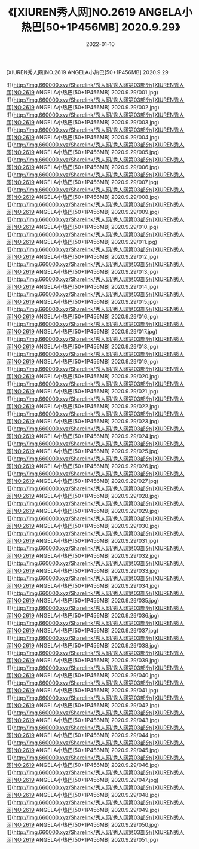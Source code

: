 ﻿---
layout: post
title:  《[XIUREN秀人网]NO.2619 ANGELA小热巴[50+1P456MB] 2020.9.29》
date:   2022-01-10
img: http://img.660000.xyz/Sharelink/秀人网/秀人网第03部分/[XIUREN秀人网]NO.2619 ANGELA小热巴[50+1P456MB] 2020.9.29/000.jpg
categories: [美女, 清纯, 唯美]
---

[XIUREN秀人网]NO.2619 ANGELA小热巴[50+1P456MB] 2020.9.29

 ![](http://img.660000.xyz/Sharelink/秀人网/秀人网第03部分/[XIUREN秀人网]NO.2619 ANGELA小热巴[50+1P456MB] 2020.9.29/001.jpg) <br>![](http://img.660000.xyz/Sharelink/秀人网/秀人网第03部分/[XIUREN秀人网]NO.2619 ANGELA小热巴[50+1P456MB] 2020.9.29/002.jpg) <br>![](http://img.660000.xyz/Sharelink/秀人网/秀人网第03部分/[XIUREN秀人网]NO.2619 ANGELA小热巴[50+1P456MB] 2020.9.29/003.jpg) <br>![](http://img.660000.xyz/Sharelink/秀人网/秀人网第03部分/[XIUREN秀人网]NO.2619 ANGELA小热巴[50+1P456MB] 2020.9.29/004.jpg) <br>![](http://img.660000.xyz/Sharelink/秀人网/秀人网第03部分/[XIUREN秀人网]NO.2619 ANGELA小热巴[50+1P456MB] 2020.9.29/005.jpg) <br>![](http://img.660000.xyz/Sharelink/秀人网/秀人网第03部分/[XIUREN秀人网]NO.2619 ANGELA小热巴[50+1P456MB] 2020.9.29/006.jpg) <br>![](http://img.660000.xyz/Sharelink/秀人网/秀人网第03部分/[XIUREN秀人网]NO.2619 ANGELA小热巴[50+1P456MB] 2020.9.29/007.jpg) <br>![](http://img.660000.xyz/Sharelink/秀人网/秀人网第03部分/[XIUREN秀人网]NO.2619 ANGELA小热巴[50+1P456MB] 2020.9.29/008.jpg) <br>![](http://img.660000.xyz/Sharelink/秀人网/秀人网第03部分/[XIUREN秀人网]NO.2619 ANGELA小热巴[50+1P456MB] 2020.9.29/009.jpg) <br>![](http://img.660000.xyz/Sharelink/秀人网/秀人网第03部分/[XIUREN秀人网]NO.2619 ANGELA小热巴[50+1P456MB] 2020.9.29/010.jpg) <br>![](http://img.660000.xyz/Sharelink/秀人网/秀人网第03部分/[XIUREN秀人网]NO.2619 ANGELA小热巴[50+1P456MB] 2020.9.29/011.jpg) <br>![](http://img.660000.xyz/Sharelink/秀人网/秀人网第03部分/[XIUREN秀人网]NO.2619 ANGELA小热巴[50+1P456MB] 2020.9.29/012.jpg) <br>![](http://img.660000.xyz/Sharelink/秀人网/秀人网第03部分/[XIUREN秀人网]NO.2619 ANGELA小热巴[50+1P456MB] 2020.9.29/013.jpg) <br>![](http://img.660000.xyz/Sharelink/秀人网/秀人网第03部分/[XIUREN秀人网]NO.2619 ANGELA小热巴[50+1P456MB] 2020.9.29/014.jpg) <br>![](http://img.660000.xyz/Sharelink/秀人网/秀人网第03部分/[XIUREN秀人网]NO.2619 ANGELA小热巴[50+1P456MB] 2020.9.29/015.jpg) <br>![](http://img.660000.xyz/Sharelink/秀人网/秀人网第03部分/[XIUREN秀人网]NO.2619 ANGELA小热巴[50+1P456MB] 2020.9.29/016.jpg) <br>![](http://img.660000.xyz/Sharelink/秀人网/秀人网第03部分/[XIUREN秀人网]NO.2619 ANGELA小热巴[50+1P456MB] 2020.9.29/017.jpg) <br>![](http://img.660000.xyz/Sharelink/秀人网/秀人网第03部分/[XIUREN秀人网]NO.2619 ANGELA小热巴[50+1P456MB] 2020.9.29/018.jpg) <br>![](http://img.660000.xyz/Sharelink/秀人网/秀人网第03部分/[XIUREN秀人网]NO.2619 ANGELA小热巴[50+1P456MB] 2020.9.29/019.jpg) <br>![](http://img.660000.xyz/Sharelink/秀人网/秀人网第03部分/[XIUREN秀人网]NO.2619 ANGELA小热巴[50+1P456MB] 2020.9.29/020.jpg) <br>![](http://img.660000.xyz/Sharelink/秀人网/秀人网第03部分/[XIUREN秀人网]NO.2619 ANGELA小热巴[50+1P456MB] 2020.9.29/021.jpg) <br>![](http://img.660000.xyz/Sharelink/秀人网/秀人网第03部分/[XIUREN秀人网]NO.2619 ANGELA小热巴[50+1P456MB] 2020.9.29/022.jpg) <br>![](http://img.660000.xyz/Sharelink/秀人网/秀人网第03部分/[XIUREN秀人网]NO.2619 ANGELA小热巴[50+1P456MB] 2020.9.29/023.jpg) <br>![](http://img.660000.xyz/Sharelink/秀人网/秀人网第03部分/[XIUREN秀人网]NO.2619 ANGELA小热巴[50+1P456MB] 2020.9.29/024.jpg) <br>![](http://img.660000.xyz/Sharelink/秀人网/秀人网第03部分/[XIUREN秀人网]NO.2619 ANGELA小热巴[50+1P456MB] 2020.9.29/025.jpg) <br>![](http://img.660000.xyz/Sharelink/秀人网/秀人网第03部分/[XIUREN秀人网]NO.2619 ANGELA小热巴[50+1P456MB] 2020.9.29/026.jpg) <br>![](http://img.660000.xyz/Sharelink/秀人网/秀人网第03部分/[XIUREN秀人网]NO.2619 ANGELA小热巴[50+1P456MB] 2020.9.29/027.jpg) <br>![](http://img.660000.xyz/Sharelink/秀人网/秀人网第03部分/[XIUREN秀人网]NO.2619 ANGELA小热巴[50+1P456MB] 2020.9.29/028.jpg) <br>![](http://img.660000.xyz/Sharelink/秀人网/秀人网第03部分/[XIUREN秀人网]NO.2619 ANGELA小热巴[50+1P456MB] 2020.9.29/029.jpg) <br>![](http://img.660000.xyz/Sharelink/秀人网/秀人网第03部分/[XIUREN秀人网]NO.2619 ANGELA小热巴[50+1P456MB] 2020.9.29/030.jpg) <br>![](http://img.660000.xyz/Sharelink/秀人网/秀人网第03部分/[XIUREN秀人网]NO.2619 ANGELA小热巴[50+1P456MB] 2020.9.29/031.jpg) <br>![](http://img.660000.xyz/Sharelink/秀人网/秀人网第03部分/[XIUREN秀人网]NO.2619 ANGELA小热巴[50+1P456MB] 2020.9.29/032.jpg) <br>![](http://img.660000.xyz/Sharelink/秀人网/秀人网第03部分/[XIUREN秀人网]NO.2619 ANGELA小热巴[50+1P456MB] 2020.9.29/033.jpg) <br>![](http://img.660000.xyz/Sharelink/秀人网/秀人网第03部分/[XIUREN秀人网]NO.2619 ANGELA小热巴[50+1P456MB] 2020.9.29/034.jpg) <br>![](http://img.660000.xyz/Sharelink/秀人网/秀人网第03部分/[XIUREN秀人网]NO.2619 ANGELA小热巴[50+1P456MB] 2020.9.29/035.jpg) <br>![](http://img.660000.xyz/Sharelink/秀人网/秀人网第03部分/[XIUREN秀人网]NO.2619 ANGELA小热巴[50+1P456MB] 2020.9.29/036.jpg) <br>![](http://img.660000.xyz/Sharelink/秀人网/秀人网第03部分/[XIUREN秀人网]NO.2619 ANGELA小热巴[50+1P456MB] 2020.9.29/037.jpg) <br>![](http://img.660000.xyz/Sharelink/秀人网/秀人网第03部分/[XIUREN秀人网]NO.2619 ANGELA小热巴[50+1P456MB] 2020.9.29/038.jpg) <br>![](http://img.660000.xyz/Sharelink/秀人网/秀人网第03部分/[XIUREN秀人网]NO.2619 ANGELA小热巴[50+1P456MB] 2020.9.29/039.jpg) <br>![](http://img.660000.xyz/Sharelink/秀人网/秀人网第03部分/[XIUREN秀人网]NO.2619 ANGELA小热巴[50+1P456MB] 2020.9.29/040.jpg) <br>![](http://img.660000.xyz/Sharelink/秀人网/秀人网第03部分/[XIUREN秀人网]NO.2619 ANGELA小热巴[50+1P456MB] 2020.9.29/041.jpg) <br>![](http://img.660000.xyz/Sharelink/秀人网/秀人网第03部分/[XIUREN秀人网]NO.2619 ANGELA小热巴[50+1P456MB] 2020.9.29/042.jpg) <br>![](http://img.660000.xyz/Sharelink/秀人网/秀人网第03部分/[XIUREN秀人网]NO.2619 ANGELA小热巴[50+1P456MB] 2020.9.29/043.jpg) <br>![](http://img.660000.xyz/Sharelink/秀人网/秀人网第03部分/[XIUREN秀人网]NO.2619 ANGELA小热巴[50+1P456MB] 2020.9.29/044.jpg) <br>![](http://img.660000.xyz/Sharelink/秀人网/秀人网第03部分/[XIUREN秀人网]NO.2619 ANGELA小热巴[50+1P456MB] 2020.9.29/045.jpg) <br>![](http://img.660000.xyz/Sharelink/秀人网/秀人网第03部分/[XIUREN秀人网]NO.2619 ANGELA小热巴[50+1P456MB] 2020.9.29/046.jpg) <br>![](http://img.660000.xyz/Sharelink/秀人网/秀人网第03部分/[XIUREN秀人网]NO.2619 ANGELA小热巴[50+1P456MB] 2020.9.29/047.jpg) <br>![](http://img.660000.xyz/Sharelink/秀人网/秀人网第03部分/[XIUREN秀人网]NO.2619 ANGELA小热巴[50+1P456MB] 2020.9.29/048.jpg) <br>![](http://img.660000.xyz/Sharelink/秀人网/秀人网第03部分/[XIUREN秀人网]NO.2619 ANGELA小热巴[50+1P456MB] 2020.9.29/049.jpg) <br>![](http://img.660000.xyz/Sharelink/秀人网/秀人网第03部分/[XIUREN秀人网]NO.2619 ANGELA小热巴[50+1P456MB] 2020.9.29/050.jpg) <br>![](http://img.660000.xyz/Sharelink/秀人网/秀人网第03部分/[XIUREN秀人网]NO.2619 ANGELA小热巴[50+1P456MB] 2020.9.29/051.jpg) <br>